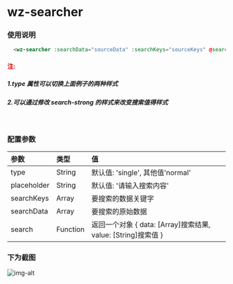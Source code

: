 # wz-searcher

### 使用说明

```html
  <wz-searcher :searchData="sourceData" :searchKeys="sourceKeys" @search="globalSearch"></wz-searcher>
```

#### <font color="#dd0000">注:</font>

##### 1.type 属性可以切换上面例子的两种样式

##### 2.可以通过修改 search-strong 的样式来改变搜索值得样式

<br />

### 配置参数

| 参数        | 类型     | 值                                                            |
| :---------- | :------- | :------------------------------------------------------------ |
| type        | String   | 默认值: 'single', 其他值'normal'                              |
| placeholder | String   | 默认值: '请输入搜索内容'                                      |
| searchKeys  | Array    | 要搜索的数据关键字                                            |
| searchData  | Array    | 要搜索的原始数据                                              |
| search      | Function | 返回一个对象 { data: [Array]搜索结果, value: [String]搜索值 } |

### 下为截图

![img-alt](https://github.com/wolf-cao/my-images/blob/master/search.PNG?raw=true)

